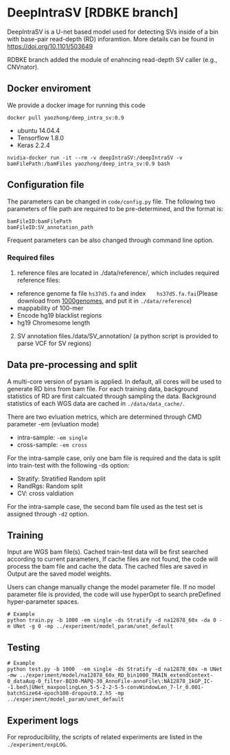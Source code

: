 # DeepIntraSV [RDBKE branch]
DeepIntraSV is a U-net based model used for detecting SVs inside of a bin with base-pair read-depth (RD) inforamtion.
More details can be found in https://doi.org/10.1101/503649

RDBKE branch added the module of enahncing read-depth SV caller (e.g., CNVnator).

## Docker enviroment
We provide a docker image for running this code
```
docker pull yaozhong/deep_intra_sv:0.9
```
* ubuntu 14.04.4
* Tensorflow 1.8.0
* Keras 2.2.4

```
nvidia-docker run -it --rm -v deepIntraSV:/deepIntraSV -v bamFilePath:/bamFiles yaozhong/deep_intra_sv:0.9 bash
```

## Configuration file
The parameters can be changed in `code/config.py` file.
The following two parameters of file path are required to be pre-determined, and the format is:
```
bamFileID:bamFilePath
bamFileID:SV_annotation_path
```
Frequent parameters can be also changed through command line option.

### Required files
1. reference files are located in ./data/reference/, which includes required reference files: 
* reference genome fa file ``hs37d5.fa`` and index ``	hs37d5.fa.fai``(Please download from [1000genomes](http://ftp.1000genomes.ebi.ac.uk/vol1/ftp/technical/reference/phase2_reference_assembly_sequence/),
and put it in ``./data/reference``)
* mappability of 100-mer
* Encode hg19 blacklist regions
* hg19 Chromesome length 

2. SV annotation files./data/SV_annotation/
  (a python script is provided to parse VCF for SV regions)

## Data pre-processing and split
A multi-core version of pysam is applied. In default, all cores will be used 
to generate RD bins from bam file. For each training data, 
background statistics of RD are first calcuated through sampling the data.
Background statistics of each WGS data are cached in `./data/data_cache/`.

There are two evluation metrics, which are determined through CMD parameter -em (evluation mode)
* intra-sample: ``-em single``
* cross-sample: ``-em cross``

For the intra-sample case, only one bam file is required and the data is split into train-test with the following -ds option:
* Stratify: Stratified Random split
* RandRgs: Random split
* CV: cross valdiation

For the intra-sample case, the second bam file used as the test set is assigned through ``-d2`` option.


## Training
Input are WGS bam file(s). Cached train-test data will be first searched according to current parameters,
If cache files are not found, the code will process the bam file and cache the data.
The cached files are saved in 
Output are the saved model weights.

Users can change manually change the model parameter file.
If no model parameter file is provided, the code will use hyperOpt to search preDefined hyper-parameter spaces.

```
# Example
python train.py -b 1000 -em single -ds Stratify -d na12878_60x -da 0 -m UNet -g 0 -mp ../experiment/model_param/unet_default
```

## Testing
```
# Example
python test.py -b 1000  -em single -ds Stratify -d na12878_60x -m UNet -mw ../experiment/model/na12878_60x_RD_bin1000_TRAIN_extendContext-0_dataAug-0_filter-BQ30-MAPQ-30_AnnoFile-annoFile\:NA12878_1kGP_IC--1.bed\|UNet_maxpoolingLen_5-5-2-2-5-5-convWindowLen_7-lr_0.001-batchSize64-epoch100-dropout0.2.h5 -mp ../experiment/model_param/unet_default
```

## Experiment logs
For reproducibility, the scripts of related experiments are listed in the ``./experiment/expLOG``.




